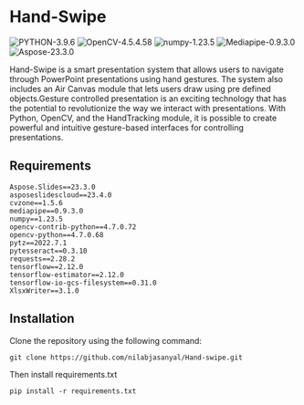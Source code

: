 # Hand-Swipe
![PYTHON-3.9.6](https://img.shields.io/badge/Python-3.9.6-blue)
![OpenCV-4.5.4.58](https://img.shields.io/badge/OpenCV-4.7.0.68-brightgreen)
![numpy-1.23.5](https://img.shields.io/badge/Numpy-1.23.5-purple)
![Mediapipe-0.9.3.0](https://img.shields.io/badge/Mediapipe-0.9.3.0-orange)
![Aspose-23.3.0](https://img.shields.io/badge/Aspose-23.3.0-b30018)

Hand-Swipe is a smart presentation system that allows users to navigate through PowerPoint presentations using hand gestures. The system also includes an Air Canvas module that lets users draw using pre defined objects.Gesture controlled presentation is an exciting technology that has the potential to revolutionize the way we interact with presentations. With Python, OpenCV, and the HandTracking module, it is possible to create powerful and intuitive gesture-based interfaces for controlling presentations.

## Requirements

```
Aspose.Slides==23.3.0
asposeslidescloud==23.4.0
cvzone==1.5.6
mediapipe==0.9.3.0
numpy==1.23.5
opencv-contrib-python==4.7.0.72
opencv-python==4.7.0.68
pytz==2022.7.1
pytesseract==0.3.10
requests==2.28.2
tensorflow==2.12.0
tensorflow-estimator==2.12.0
tensorflow-io-gcs-filesystem==0.31.0
XlsxWriter==3.1.0

```

## Installation

Clone the repository using the following command:

```
git clone https://github.com/nilabjasanyal/Hand-swipe.git
```

Then install requirements.txt
```
pip install -r requirements.txt
```
